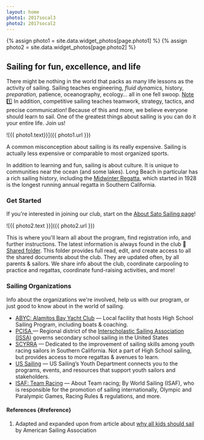 ```yaml
---
layout: home
photo1: 2017socal3
photo2: 2017socal2
---
```

{% assign photo1 = site.data.widget_photos[page.photo1] %}
{% assign photo2 = site.data.widget_photos[page.photo2] %}

## Sailing for fun, excellence, and life

There might be nothing in the world that packs as many life lessons as the activity of sailing. Sailing teaches engineering, _fluid dynamics,_ history, _preparation,_ patience, oceanography, ecology… all in one fell swoop. [Note :one:](#reference) In addition, competitive sailing teaches teamwork, strategy, tactics, and precise communication! Because of this and more, we believe everyone should learn to sail. One of the greatest things about sailing is you can do it your entire life. Join us!

![{{ photo1.text}}]({{ photo1.url }})

A common misconception about sailing is its really expensive. Sailing is actually less expensive or comparable to most organized sports.

In addition to learning and fun, sailing is about culture. It is unique to communities near the ocean (and some lakes). Long Beach in particular has a rich sailing history, including the [Midwinter Regatta](http://scyamidwinterregatta.org/regatta-history/), which started in 1928 is the longest running annual regatta in Southern California.

### Get Started

If you're interested in joining our club, start on the [About Sato Sailing page](/about/)!

![{{ photo2.text }}]({{ photo2.url }})

This is where you'll learn all about the program, find registration info, and further instructions. The latest information is always found in the club :file_folder: <a href="https://drive.google.com/drive/folders/11n6fULg_J_n95uX9ZsypvuEMG9izRAC7" rel="nofollow" target="_blank">Shared folder</a>. This folder provides full read, edit, and create access to all the shared documents about the club. They are updated often, by all parents & sailors.  We share info about the club, coordinate carpooling to practice and regattas, coordinate fund-raising activities, and more!


### Sailing Organizations

Info about the organizations we're involved, help us with our program, or just good to know about in the world of sailing.

-  [ABYC: Alamitos Bay Yacht Club](https://abyc.org/high-school-sailing/high-school) — Local facility that hosts High School Sailing Program, including boats & coaching.
-  [PCISA ](https://pcisa.hssailing.org/schedule/socal/2017/2018/socal) — Regional district of the [Interscholastic Sailing Association (ISSA)](https://hssailing.org/) governs secondary school sailing in the United States
-  [SCYRRA](http://www.scyyra.org) — Dedicated to the improvement of sailing skills among youth racing sailors in Southern California.  Not a part of High School sailing, but provides access to more regattas & avenues to learn.
- [US Sailing](http://www.ussailing.org/racing/youth-sailing/) — US Sailing’s Youth Department connects you to the programs, events, and resources that support youth sailors and stakeholders.
- [ISAF: Team Racing](http://www.sailing.org/new-to-sailing/team-racing.php) — About Team racing; By World Sailing (ISAF), who is responsible for the promotion of sailing internationally, Olympic and Paralympic Games, Racing Rules & regulations, and more.

#### References  {#reference}

1. Adapted and expanded upon from article about [why all kids should sail](https://asa.com/news/2017/10/03/5-reasons-why-all-kids-should-sail/) by American Sailing Association
